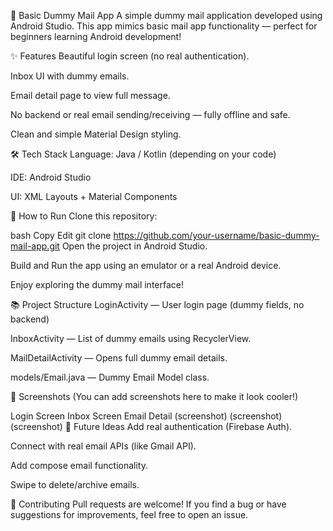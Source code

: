 📧 Basic Dummy Mail App
A simple dummy mail application developed using Android Studio.
This app mimics basic mail app functionality — perfect for beginners learning Android development!

✨ Features
Beautiful login screen (no real authentication).

Inbox UI with dummy emails.

Email detail page to view full message.

No backend or real email sending/receiving — fully offline and safe.

Clean and simple Material Design styling.

🛠️ Tech Stack
Language: Java / Kotlin (depending on your code)

IDE: Android Studio

UI: XML Layouts + Material Components

📲 How to Run
Clone this repository:

bash
Copy
Edit
git clone https://github.com/your-username/basic-dummy-mail-app.git
Open the project in Android Studio.

Build and Run the app using an emulator or a real Android device.

Enjoy exploring the dummy mail interface!

📚 Project Structure
LoginActivity — User login page (dummy fields, no backend)

InboxActivity — List of dummy emails using RecyclerView.

MailDetailActivity — Opens full dummy email details.

models/Email.java — Dummy Email Model class.

📸 Screenshots
(You can add screenshots here to make it look cooler!)


Login Screen	Inbox Screen	Email Detail
(screenshot)	(screenshot)	(screenshot)
🧩 Future Ideas
Add real authentication (Firebase Auth).

Connect with real email APIs (like Gmail API).

Add compose email functionality.

Swipe to delete/archive emails.

🤝 Contributing
Pull requests are welcome!
If you find a bug or have suggestions for improvements, feel free to open an issue.
